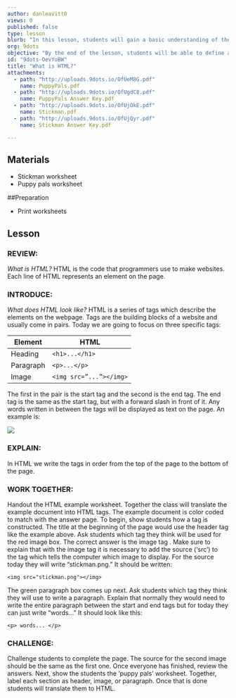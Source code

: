```yaml
---
author: danleavitt0
views: 0
published: false
type: lesson
blurb: "In this lesson, students will gain a basic understanding of the image, paragraph, and heading HTML elements."
org: 9dots
objective: "By the end of the lesson, students will be able to define an HTML tag, understand how to implement HTML tags in coding, and translate and example website into HTML tags."
id: "9dots-OevYoBW"
title: "What is HTML?"
attachments: 
  - path: "http://uploads.9dots.io/OfUeM8G.pdf"
    name: PuppyPals.pdf
  - path: "http://uploads.9dots.io/OfUgdC8.pdf"
    name: PuppyPals Answer Key.pdf
  - path: "http://uploads.9dots.io/OfUjOkE.pdf"
    name: Stickman.pdf
  - path: "http://uploads.9dots.io/OfUjQyr.pdf"
    name: Stickman Answer Key.pdf

---
```


## Materials

- Stickman worksheet
- Puppy pals worksheet

##Preparation

- Print worksheets

## Lesson

### REVIEW:
_What is HTML?_
HTML is the code that programmers use to make websites. Each line of HTML represents an element on the page. 

### INTRODUCE:
_What does HTML look like?_
HTML is a series of tags which describe the elements on the webpage. Tags are the building blocks of a website and usually come in pairs. Today we are going to focus on three specific tags:

Element | HTML
-|-
Heading | ```<h1>...</h1>```
Paragraph | ```<p>...</p>```
Image | ```<img src=”...”></img>```


The first in the pair is the start tag and the second is the end tag.  The end tag is the same as the start tag, but with a forward slash in front of it.  Any words written in between the tags will be displayed as text on the page. An example is:	

![](http://uploads.9dots.io/OfUXVZ7_md.jpg) 

### EXPLAIN:
In HTML we write the tags in order from the top of the page to the bottom of the page.

### WORK TOGETHER:
Handout the HTML example worksheet. Together the class will translate the example document into HTML tags. The example document is color coded to match with the answer page. To begin, show students how a tag is constructed. The title at the beginning of the page would use the header tag like the example above. Ask students which tag they think will be used for the red image box. The correct answer is the image tag <img>. Make sure to explain that with the image tag it is necessary to add the source (‘src’) to the tag which tells the computer which image to display. For the source today they will write “stickman.png.” It should be written:
```
<img src="stickman.png"></img>
```
The green paragraph box comes up next. Ask students which tag they think they will use to write a paragraph. Explain that normally they would need to write the entire paragraph between the start and end tags but for today they can just write “words...” It should look like this:
```
<p> words... </p>
```

### CHALLENGE:
Challenge students to complete the page. The source for the second image should be the same as the first one. Once everyone has finished, review the answers. Next, show the students the ‘puppy pals’ worksheet. Together, label each section as header, image, or paragraph. Once that is done students will translate them to HTML.
